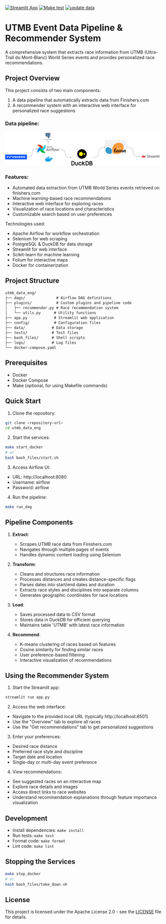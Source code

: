 [![Streamlit App](https://static.streamlit.io/badges/streamlit_badge_black_white.svg)](https://utmb-recommender.streamlit.app) [![Make test](https://github.com/thibtd/DataEng_UTMB_pipeline/actions/workflows/main.yml/badge.svg)](https://github.com/thibtd/DataEng_UTMB_pipeline/actions/workflows/main.yml) [![update data](https://github.com/thibtd/DataEng_UTMB_pipeline/actions/workflows/dataPipeline.yml/badge.svg)](https://github.com/thibtd/DataEng_UTMB_pipeline/actions/workflows/dataPipeline.yml)
# UTMB Event Data Pipeline & Recommender System

A comprehensive system that extracts race information from UTMB (Ultra-Trail du Mont-Blanc) World Series events and provides personalized race recommendations.

## Project Overview

This project consists of two main components:
1. A data pipeline that automatically extracts data from Finishers.com
2. A recommender system with an interactive web interface for personalized race suggestions

### Data pipeline:

![Data Pipeline Schema](assets/schema.png)


### Features:
- Automated data extraction from UTMB World Series events retrieved on finishers.com
- Machine learning-based race recommendations
- Interactive web interface for exploring races
- Visualization of race locations and characteristics
- Customizable search based on user preferences

Technologies used:
- Apache Airflow for workflow orchestration
- Selenium for web scraping
- PostgreSQL & DuckDB for data storage
- Streamlit for web interface
- Scikit-learn for machine learning
- Folium for interactive maps
- Docker for containerization

## Project Structure

```
utmb_data_eng/
├── dags/              # Airflow DAG definitions
├── plugins/           # Custom plugins and pipeline code
│   ├── recommender.py # Race recommendation system
│   └── utils.py      # Utility functions
├── app.py            # Streamlit web application
├── config/           # Configuration files
├── data/            # Data storage
├── tests/           # Test files
├── bash_files/      # Shell scripts
├── logs/            # Log files
└── docker-compose.yaml
```

## Prerequisites

- Docker
- Docker Compose
- Make (optional, for using Makefile commands)

## Quick Start

1. Clone the repository:
```bash
git clone <repository-url>
cd utmb_data_eng
```

2. Start the services:
```bash
make start_docker
# or
bash bash_files/start.sh
```

3. Access Airflow UI:
- URL: http://localhost:8080
- Username: airflow
- Password: airflow

4. Run the pipeline:
```bash
make run_dag
```

## Pipeline Components

1. **Extract**: 
   - Scrapes UTMB race data from Finishers.com
   - Navigates through multiple pages of events
   - Handles dynamic content loading using Selenium

2. **Transform**: 
   - Cleans and structures race information
   - Processes distances and creates distance-specific flags
   - Parses dates into start/end dates and duration
   - Extracts race styles and disciplines into separate columns
   - Generates geographic coordinates for race locations

3. **Load**: 
   - Saves processed data to CSV format
   - Stores data in DuckDB for efficient querying
   - Maintains table 'UTMB' with latest race information

4. **Recommend**:
   - K-means clustering of races based on features
   - Cosine similarity for finding similar races
   - User preference-based filtering
   - Interactive visualization of recommendations

## Using the Recommender System

1. Start the Streamlit app:
```bash
streamlit run app.py
```

2. Access the web interface:
- Navigate to the provided local URL (typically http://localhost:8501)
- Use the "Overview" tab to explore all races
- Use the "Get recommendations" tab to get personalized suggestions

3. Enter your preferences:
- Desired race distance
- Preferred race style and discipline
- Target date and location
- Single-day or multi-day event preference

4. View recommendations:
- See suggested races on an interactive map
- Explore race details and images
- Access direct links to race websites
- Understand recommendation explanations through feature importance visualization

## Development

- Install dependencies: `make install`
- Run tests: `make test`
- Format code: `make format`
- Lint code: `make lint`

## Stopping the Services

```bash
make stop_docker
# or
bash bash_files/take_down.sh
```

## License

This project is licensed under the Apache License 2.0 - see the [LICENSE](http://www.apache.org/licenses/LICENSE-2.0) file for details.
